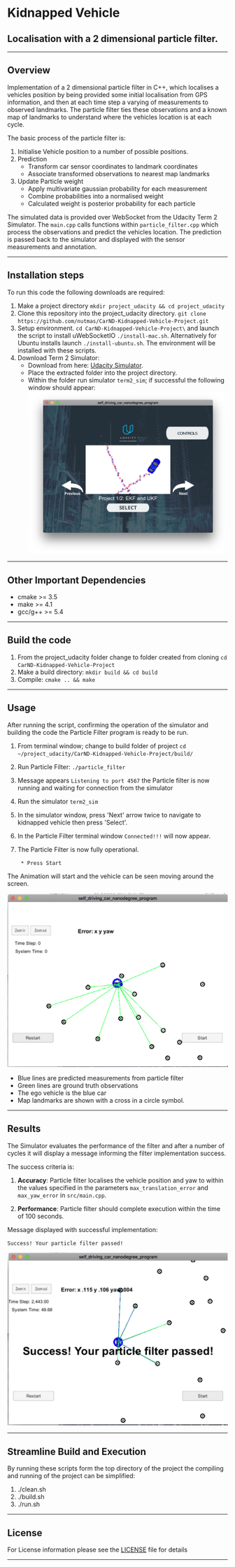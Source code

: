 # Kidnapped Vehicle
## Localisation with a 2 dimensional particle filter.

---

[//]: # (Image References)

[image1]: ./support/SimulatorStartup.png "Simulator Startup Window"
[image2]: ./support/ParticleFilter.png " Particle Filter Start"
[image3]: ./support/ParticleFilterResult.png " Simulator Results"


## Overview
Implementation of a 2 dimensional particle filter in C++, which localises a vehicles position by being provided some initial localisation from GPS information, and then at each time step a varying of measurements to observed landmarks. The particle filter ties these observations and a known map of landmarks to understand where the vehicles location is at each cycle.

The basic process of the particle filter is:

1. Initialise Vehicle position to a number of possible positions.
2. Prediction
    * Transform car sensor coordinates to landmark coordinates
    * Associate transformed observations to nearest map landmarks
3. Update Particle weight
    * Apply multivariate gaussian probability for each measurement
    * Combine probabilities into a normalised weight
    * Calculated weight is posterior probability for each particle


The simulated data is provided over WebSocket from the Udacity Term 2 Simulator. The `main.cpp` calls functions within `particle_filter.cpp` which process the observations and predict the vehicles location. The prediction is passed back to the simulator and displayed with the sensor measurements and annotation.

---

## Installation steps

To run this code the following downloads are required:

1. Make a project directory `mkdir project_udacity && cd project_udacity`
2. Clone this repository into the project_udacity directory. `git clone https://github.com/nutmas/CarND-Kidnapped-Vehicle-Project.git`
3. Setup environment. `cd CarND-Kidnapped-Vehicle-Project\` and launch the script to install uWebSocketIO `./install-mac.sh`. Alternatively for Ubuntu installs launch `./install-ubuntu.sh`. The environment will be installed with these scripts.
4. Download Term 2 Simulator: 
      * Download from here: [Udacity Simulator](https://github.com/udacity/self-driving-car-sim/releases).
      * Place the extracted folder into the project directory. 
      * Within the folder run simulator `term2_sim`; if successful the following window should appear:
      ![alt text][image1]

---

## Other Important Dependencies

* cmake >= 3.5
* make >= 4.1 
* gcc/g++ >= 5.4

---

## Build the code

1. From the project_udacity folder change to folder created from cloning `cd CarND-Kidnapped-Vehicle-Project`
2. Make a build directory: `mkdir build && cd build`
3. Compile: `cmake .. && make` 

---

## Usage

After running the script, confirming the operation of the simulator and building the code the Particle Filter program is ready to be run.

1. From terminal window; change to build folder of project `cd ~/project_udacity/CarND-Kidnapped-Vehicle-Project/build/`
2. Run Particle Filter: `./particle_filter `
3. Message appears `Listening to port 4567` the Particle filter is now running and waiting for connection from the simulator
4. Run the simulator `term2_sim`
5. In the simulator window, press 'Next' arrow twice to navigate to kidnapped vehicle then press 'Select'.
6. In the Particle Filter terminal window `Connected!!!` will now appear.
7. The Particle Filter is now fully operational.

        * Press Start

The Animation will start and the vehicle can be seen moving around the screen.

![alt text][image2]

* Blue lines are predicted measurements from particle filter
* Green lines are ground truth observations
* The ego vehicle is the blue car
* Map landmarks are shown with a cross in a circle symbol.

---

## Results

The Simulator evaluates the performance of the filter and after a number of cycles it will display a message informing the filter implementation success.

The success criteria is:

1. **Accuracy**: Particle filter localises the vehicle position and yaw to within the values specified in the parameters `max_translation_error` and `max_yaw_error` in `src/main.cpp`.

2. **Performance**: Particle filter should complete execution within the time of 100 seconds.

Message displayed with successful implementation:
```
Success! Your particle filter passed!
```

![alt text][image3]

---

## Streamline Build and Execution

By running these scripts form the top directory of the project the compiling and running of the project can be simplified:

1. ./clean.sh
2. ./build.sh
3. ./run.sh


---

## License

For License information please see the [LICENSE](./LICENSE) file for details

---

